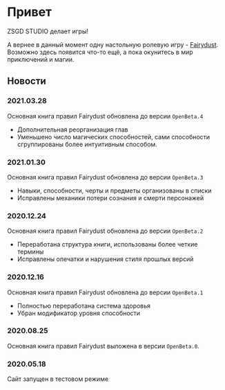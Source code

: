 # Привет

ZSGD STUDIO делает игры!

А вернее в данный момент одну настольную ролевую игру - [Fairydust](./fairydust-rpg/index.md).
Возможно здесь появится что-то ещё, а пока окунитесь в мир приключений и магии.

## Новости

### 2021.03.28

Основная книга правил Fairydust обновлена до версии `OpenBeta.4`
- Дополнительная реорганизация глав
- Уменьшено число магических способностей, сами способности сгруппированы более интуитивным способом.

### 2021.01.30

Основная книга правил Fairydust обновлена до версии `OpenBeta.3`
- Навыки, способности, черты и предметы организованы в списки
- Исправлены механики потери сознания и смерти персонажей

### 2020.12.24

Основная книга правил Fairydust обновлена до версии `OpenBeta.2`
- Переработана структура книги, использованы более четкие термины
- Исправлены опечатки и нарушения стиля прошлых версий

### 2020.12.16

Основная книга правил Fairydust обновлена до версии `OpenBeta.1`
- Полностью переработана система здоровья
- Убран модификатор уровня способности

### 2020.08.25

Основная книга правил Fairydust выложена в версии `OpenBeta.0`.

### 2020.05.18

Сайт запущен в тестовом режиме